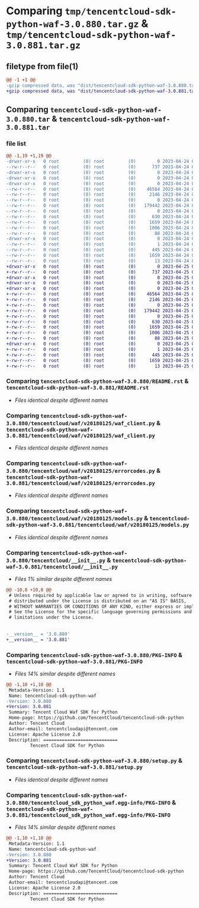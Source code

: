 # Comparing `tmp/tencentcloud-sdk-python-waf-3.0.880.tar.gz` & `tmp/tencentcloud-sdk-python-waf-3.0.881.tar.gz`

## filetype from file(1)

```diff
@@ -1 +1 @@
-gzip compressed data, was "dist/tencentcloud-sdk-python-waf-3.0.880.tar", last modified: Mon Apr 24 03:49:28 2023, max compression
+gzip compressed data, was "dist/tencentcloud-sdk-python-waf-3.0.881.tar", last modified: Tue Apr 25 01:01:12 2023, max compression
```

## Comparing `tencentcloud-sdk-python-waf-3.0.880.tar` & `tencentcloud-sdk-python-waf-3.0.881.tar`

### file list

```diff
@@ -1,19 +1,19 @@
-drwxr-xr-x   0 root         (0) root         (0)        0 2023-04-24 03:49:28.000000 tencentcloud-sdk-python-waf-3.0.880/
--rw-r--r--   0 root         (0) root         (0)      737 2023-04-24 03:49:28.000000 tencentcloud-sdk-python-waf-3.0.880/README.rst
-drwxr-xr-x   0 root         (0) root         (0)        0 2023-04-24 03:49:28.000000 tencentcloud-sdk-python-waf-3.0.880/tencentcloud/
-drwxr-xr-x   0 root         (0) root         (0)        0 2023-04-24 03:49:28.000000 tencentcloud-sdk-python-waf-3.0.880/tencentcloud/waf/
-drwxr-xr-x   0 root         (0) root         (0)        0 2023-04-24 03:49:28.000000 tencentcloud-sdk-python-waf-3.0.880/tencentcloud/waf/v20180125/
--rw-r--r--   0 root         (0) root         (0)    46564 2023-04-24 03:49:28.000000 tencentcloud-sdk-python-waf-3.0.880/tencentcloud/waf/v20180125/waf_client.py
--rw-r--r--   0 root         (0) root         (0)     2146 2023-04-24 03:49:28.000000 tencentcloud-sdk-python-waf-3.0.880/tencentcloud/waf/v20180125/errorcodes.py
--rw-r--r--   0 root         (0) root         (0)        0 2023-04-24 03:49:28.000000 tencentcloud-sdk-python-waf-3.0.880/tencentcloud/waf/v20180125/__init__.py
--rw-r--r--   0 root         (0) root         (0)   179442 2023-04-24 03:49:28.000000 tencentcloud-sdk-python-waf-3.0.880/tencentcloud/waf/v20180125/models.py
--rw-r--r--   0 root         (0) root         (0)        0 2023-04-24 03:49:28.000000 tencentcloud-sdk-python-waf-3.0.880/tencentcloud/waf/__init__.py
--rw-r--r--   0 root         (0) root         (0)      630 2023-04-24 03:49:28.000000 tencentcloud-sdk-python-waf-3.0.880/tencentcloud/__init__.py
--rw-r--r--   0 root         (0) root         (0)     1659 2023-04-24 03:49:28.000000 tencentcloud-sdk-python-waf-3.0.880/PKG-INFO
--rw-r--r--   0 root         (0) root         (0)     1006 2023-04-24 03:49:28.000000 tencentcloud-sdk-python-waf-3.0.880/setup.py
--rw-r--r--   0 root         (0) root         (0)       88 2023-04-24 03:49:28.000000 tencentcloud-sdk-python-waf-3.0.880/setup.cfg
-drwxr-xr-x   0 root         (0) root         (0)        0 2023-04-24 03:49:28.000000 tencentcloud-sdk-python-waf-3.0.880/tencentcloud_sdk_python_waf.egg-info/
--rw-r--r--   0 root         (0) root         (0)        1 2023-04-24 03:49:28.000000 tencentcloud-sdk-python-waf-3.0.880/tencentcloud_sdk_python_waf.egg-info/dependency_links.txt
--rw-r--r--   0 root         (0) root         (0)      445 2023-04-24 03:49:28.000000 tencentcloud-sdk-python-waf-3.0.880/tencentcloud_sdk_python_waf.egg-info/SOURCES.txt
--rw-r--r--   0 root         (0) root         (0)     1659 2023-04-24 03:49:28.000000 tencentcloud-sdk-python-waf-3.0.880/tencentcloud_sdk_python_waf.egg-info/PKG-INFO
--rw-r--r--   0 root         (0) root         (0)       13 2023-04-24 03:49:28.000000 tencentcloud-sdk-python-waf-3.0.880/tencentcloud_sdk_python_waf.egg-info/top_level.txt
+drwxr-xr-x   0 root         (0) root         (0)        0 2023-04-25 01:01:12.000000 tencentcloud-sdk-python-waf-3.0.881/
+-rw-r--r--   0 root         (0) root         (0)      737 2023-04-25 01:01:12.000000 tencentcloud-sdk-python-waf-3.0.881/README.rst
+drwxr-xr-x   0 root         (0) root         (0)        0 2023-04-25 01:01:12.000000 tencentcloud-sdk-python-waf-3.0.881/tencentcloud/
+drwxr-xr-x   0 root         (0) root         (0)        0 2023-04-25 01:01:12.000000 tencentcloud-sdk-python-waf-3.0.881/tencentcloud/waf/
+drwxr-xr-x   0 root         (0) root         (0)        0 2023-04-25 01:01:12.000000 tencentcloud-sdk-python-waf-3.0.881/tencentcloud/waf/v20180125/
+-rw-r--r--   0 root         (0) root         (0)    46564 2023-04-25 01:01:12.000000 tencentcloud-sdk-python-waf-3.0.881/tencentcloud/waf/v20180125/waf_client.py
+-rw-r--r--   0 root         (0) root         (0)     2146 2023-04-25 01:01:12.000000 tencentcloud-sdk-python-waf-3.0.881/tencentcloud/waf/v20180125/errorcodes.py
+-rw-r--r--   0 root         (0) root         (0)        0 2023-04-25 01:01:12.000000 tencentcloud-sdk-python-waf-3.0.881/tencentcloud/waf/v20180125/__init__.py
+-rw-r--r--   0 root         (0) root         (0)   179442 2023-04-25 01:01:12.000000 tencentcloud-sdk-python-waf-3.0.881/tencentcloud/waf/v20180125/models.py
+-rw-r--r--   0 root         (0) root         (0)        0 2023-04-25 01:01:12.000000 tencentcloud-sdk-python-waf-3.0.881/tencentcloud/waf/__init__.py
+-rw-r--r--   0 root         (0) root         (0)      630 2023-04-25 01:01:12.000000 tencentcloud-sdk-python-waf-3.0.881/tencentcloud/__init__.py
+-rw-r--r--   0 root         (0) root         (0)     1659 2023-04-25 01:01:12.000000 tencentcloud-sdk-python-waf-3.0.881/PKG-INFO
+-rw-r--r--   0 root         (0) root         (0)     1006 2023-04-25 01:01:12.000000 tencentcloud-sdk-python-waf-3.0.881/setup.py
+-rw-r--r--   0 root         (0) root         (0)       88 2023-04-25 01:01:12.000000 tencentcloud-sdk-python-waf-3.0.881/setup.cfg
+drwxr-xr-x   0 root         (0) root         (0)        0 2023-04-25 01:01:12.000000 tencentcloud-sdk-python-waf-3.0.881/tencentcloud_sdk_python_waf.egg-info/
+-rw-r--r--   0 root         (0) root         (0)        1 2023-04-25 01:01:12.000000 tencentcloud-sdk-python-waf-3.0.881/tencentcloud_sdk_python_waf.egg-info/dependency_links.txt
+-rw-r--r--   0 root         (0) root         (0)      445 2023-04-25 01:01:12.000000 tencentcloud-sdk-python-waf-3.0.881/tencentcloud_sdk_python_waf.egg-info/SOURCES.txt
+-rw-r--r--   0 root         (0) root         (0)     1659 2023-04-25 01:01:12.000000 tencentcloud-sdk-python-waf-3.0.881/tencentcloud_sdk_python_waf.egg-info/PKG-INFO
+-rw-r--r--   0 root         (0) root         (0)       13 2023-04-25 01:01:12.000000 tencentcloud-sdk-python-waf-3.0.881/tencentcloud_sdk_python_waf.egg-info/top_level.txt
```

### Comparing `tencentcloud-sdk-python-waf-3.0.880/README.rst` & `tencentcloud-sdk-python-waf-3.0.881/README.rst`

 * *Files identical despite different names*

### Comparing `tencentcloud-sdk-python-waf-3.0.880/tencentcloud/waf/v20180125/waf_client.py` & `tencentcloud-sdk-python-waf-3.0.881/tencentcloud/waf/v20180125/waf_client.py`

 * *Files identical despite different names*

### Comparing `tencentcloud-sdk-python-waf-3.0.880/tencentcloud/waf/v20180125/errorcodes.py` & `tencentcloud-sdk-python-waf-3.0.881/tencentcloud/waf/v20180125/errorcodes.py`

 * *Files identical despite different names*

### Comparing `tencentcloud-sdk-python-waf-3.0.880/tencentcloud/waf/v20180125/models.py` & `tencentcloud-sdk-python-waf-3.0.881/tencentcloud/waf/v20180125/models.py`

 * *Files identical despite different names*

### Comparing `tencentcloud-sdk-python-waf-3.0.880/tencentcloud/__init__.py` & `tencentcloud-sdk-python-waf-3.0.881/tencentcloud/__init__.py`

 * *Files 1% similar despite different names*

```diff
@@ -10,8 +10,8 @@
 # Unless required by applicable law or agreed to in writing, software
 # distributed under the License is distributed on an "AS IS" BASIS,
 # WITHOUT WARRANTIES OR CONDITIONS OF ANY KIND, either express or implied.
 # See the License for the specific language governing permissions and
 # limitations under the License.
 
 
-__version__ = '3.0.880'
+__version__ = '3.0.881'
```

### Comparing `tencentcloud-sdk-python-waf-3.0.880/PKG-INFO` & `tencentcloud-sdk-python-waf-3.0.881/PKG-INFO`

 * *Files 14% similar despite different names*

```diff
@@ -1,10 +1,10 @@
 Metadata-Version: 1.1
 Name: tencentcloud-sdk-python-waf
-Version: 3.0.880
+Version: 3.0.881
 Summary: Tencent Cloud Waf SDK for Python
 Home-page: https://github.com/TencentCloud/tencentcloud-sdk-python
 Author: Tencent Cloud
 Author-email: tencentcloudapi@tencent.com
 License: Apache License 2.0
 Description: ============================
         Tencent Cloud SDK for Python
```

### Comparing `tencentcloud-sdk-python-waf-3.0.880/setup.py` & `tencentcloud-sdk-python-waf-3.0.881/setup.py`

 * *Files identical despite different names*

### Comparing `tencentcloud-sdk-python-waf-3.0.880/tencentcloud_sdk_python_waf.egg-info/PKG-INFO` & `tencentcloud-sdk-python-waf-3.0.881/tencentcloud_sdk_python_waf.egg-info/PKG-INFO`

 * *Files 14% similar despite different names*

```diff
@@ -1,10 +1,10 @@
 Metadata-Version: 1.1
 Name: tencentcloud-sdk-python-waf
-Version: 3.0.880
+Version: 3.0.881
 Summary: Tencent Cloud Waf SDK for Python
 Home-page: https://github.com/TencentCloud/tencentcloud-sdk-python
 Author: Tencent Cloud
 Author-email: tencentcloudapi@tencent.com
 License: Apache License 2.0
 Description: ============================
         Tencent Cloud SDK for Python
```

